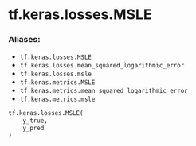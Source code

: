 <div itemscope itemtype="http://developers.google.com/ReferenceObject">
<meta itemprop="name" content="tf.keras.losses.MSLE" />
<meta itemprop="path" content="Stable" />
</div>

# tf.keras.losses.MSLE

### Aliases:

* `tf.keras.losses.MSLE`
* `tf.keras.losses.mean_squared_logarithmic_error`
* `tf.keras.losses.msle`
* `tf.keras.metrics.MSLE`
* `tf.keras.metrics.mean_squared_logarithmic_error`
* `tf.keras.metrics.msle`

``` python
tf.keras.losses.MSLE(
    y_true,
    y_pred
)
```

